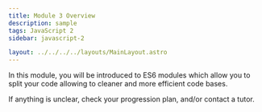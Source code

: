 ```yaml
---
title: Module 3 Overview
description: sample
tags: JavaScript 2
sidebar: javascript-2

layout: ../../../../layouts/MainLayout.astro
---
```


In this module, you will be introduced to ES6 modules which allow you to split your code allowing to cleaner and more efficient code bases.

If anything is unclear, check your progression plan, and/or contact a tutor.
